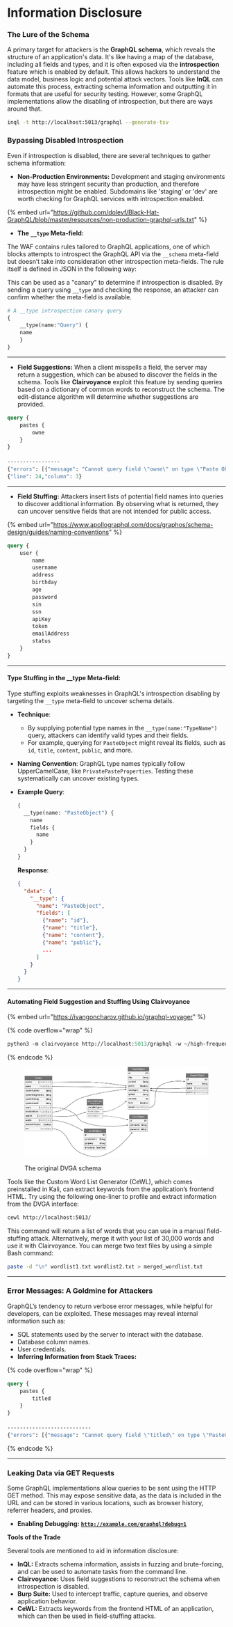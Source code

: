 # Information Disclosure

### **The Lure of the Schema**

A primary target for attackers is the **GraphQL schema**, which reveals the structure of an application's data. It's like having a map of the database, including all fields and types, and it is often exposed via the **introspection** feature which is enabled by default. This allows hackers to understand the data model, business logic and potential attack vectors. Tools like **InQL** can automate this process, extracting schema information and outputting it in formats that are useful for security testing. However, some GraphQL implementations allow the disabling of introspection, but there are ways around that.

```bash
inql -t http://localhost:5013/graphql --generate-tsv
```

### **Bypassing Disabled Introspection**

Even if introspection is disabled, there are several techniques to gather schema information:

* **Non-Production Environments:** Development and staging environments may have less stringent security than production, and therefore introspection might be enabled. Subdomains like 'staging' or 'dev' are worth checking for GraphQL services with introspection enabled.

{% embed url="https://github.com/dolevf/Black-Hat-GraphQL/blob/master/resources/non-production-graphql-urls.txt" %}

* **The `__type` Meta-field:**&#x20;

The WAF contains rules tailored to GraphQL applications, one of which blocks attempts to introspect the GraphQL API via the `__schema` meta-field but doesn’t take into consideration other introspection meta-fields. The rule itself is defined in JSON in the following way:

This can be used as a "canary" to determine if introspection is disabled. By sending a query using `__type` and checking the response, an attacker can confirm whether the meta-field is available.

```graphql
# A __type introspection canary query
{
    __type(name:"Query") {
    name
    }
}
```

***

* **Field Suggestions:** When a client misspells a field, the server may return a suggestion, which can be abused to discover the fields in the schema. Tools like **Clairvoyance** exploit this feature by sending queries based on a dictionary of common words to reconstruct the schema. The edit-distance algorithm will determine whether suggestions are provided.

```graphql
query {
    pastes {
        owne
    }
}

-----------------
{"errors": [{"message": "Cannot query field \"owne\" on type \"Paste Object\". Did you mean \"owner\" or \"ownerId\"?", "locations": [
{"line": 24,"column": 3}
```

***

* **Field Stuffing:** Attackers insert lists of potential field names into queries to discover additional information. By observing what is returned, they can uncover sensitive fields that are not intended for public access.

{% embed url="https://www.apollographql.com/docs/graphos/schema-design/guides/naming-conventions" %}

```graphql
query {
    user {
        name
        username
        address
        birthday
        age
        password
        sin
        ssn
        apiKey
        token
        emailAddress
        status
    }
}
```

***

#### **Type Stuffing in the \_\_type Meta-field:**

Type stuffing exploits weaknesses in GraphQL's introspection disabling by targeting the `__type` meta-field to uncover schema details.

* **Technique**:
  * By supplying potential type names in the `__type(name:"TypeName")` query, attackers can identify valid types and their fields.
  * For example, querying for `PasteObject` might reveal its fields, such as `id`, `title`, `content`, `public`, and more.
* **Naming Convention**: GraphQL type names typically follow UpperCamelCase, like `PrivatePasteProperties`. Testing these systematically can uncover existing types.
*   **Example Query**:

    ```graphql
    {
      __type(name: "PasteObject") {
        name
        fields {
          name
        }
      }
    }
    ```

    **Response**:

    ```json
    {
      "data": {
        "__type": {
          "name": "PasteObject",
          "fields": [
            {"name": "id"},
            {"name": "title"},
            {"name": "content"},
            {"name": "public"},
            ...
          ]
        }
      }
    }
    ```

***

#### Automating Field Suggestion and Stuffing Using Clairvoyance

{% embed url="https://ivangoncharov.github.io/graphql-voyager" %}

{% code overflow="wrap" %}
```graphql
python3 -m clairvoyance http://localhost:5013/graphql -w ~/high-frequency-vocabulary/30k.txt -o clairvoyance-dvga-schema.json
```
{% endcode %}

<figure><img src="../../.gitbook/assets/image (2) (1) (1) (1) (1).png" alt=""><figcaption><p>The original DVGA schema</p></figcaption></figure>

Tools like the Custom Word List Generator (CeWL), which comes preinstalled in Kali, can extract keywords from the application’s frontend HTML. Try using the following one-liner to profile and extract information from the DVGA interface:

```bash
cewl http://localhost:5013/
```

This command will return a list of words that you can use in a manual field-stuffing attack. Alternatively, merge it with your list of 30,000 words and use it with Clairvoyance. You can merge two text files by using a simple Bash command:

```bash
paste -d "\n" wordlist1.txt wordlist2.txt > merged_wordlist.txt
```

***

### **Error Messages: A Goldmine for Attackers**

GraphQL’s tendency to return verbose error messages, while helpful for developers, can be exploited. These messages may reveal internal information such as:

* SQL statements used by the server to interact with the database.
* Database column names.
* User credentials.
* **Inferring Information from Stack Traces:**

{% code overflow="wrap" %}
```graphql
query {
    pastes {
        titled
    }
}

---------------------------
{"errors": [{"message": "Cannot query field \"titled\" on type \"PasteObject\".Did you mean \"title\"?","extensions": {"exception": {"stack": [" File \"/Users/dvga-user/Desktop/Damn-Vulnerable-GraphQL-Application/venv/lib/python3.x/site-packages/gevent/baseserver.py\", line 34,in _handle_and_close_when_done\nreturn handle(*args_tuple)\n",--snip--" File \"/Users/dvga-user/Desktop/Damn-Vulnerable-GraphQL-Application/venv/lib/python3.x/site-packages/flask/app.py\", line 2464,in __call__\nreturn self.wsgi_app(environ, start_response)\n",--snip--],"debug": "Traceback (most recent call last):\n File \"/Users/dvga-user/Desktop/Damn-Vulnerable-GraphQL-Application/venv/lib/python3.x/site-packages/flask_sockets.py\", line 40, in __call__\n ..."path": \"/Users/dvga-user/Desktop/Damn-Vulnerable-GraphQL-Application/core/view_override.py"}}}]}
```
{% endcode %}

***

### **Leaking Data via GET Requests**

Some GraphQL implementations allow queries to be sent using the HTTP GET method. This may expose sensitive data, as the data is included in the URL and can be stored in various locations, such as browser history, referrer headers, and proxies.

* **Enabling Debugging:** [**`http://example.com/graphql?debug=1`**](http://example.com/graphql?debug=1)

**Tools of the Trade**

Several tools are mentioned to aid in information disclosure:

* **InQL:** Extracts schema information, assists in fuzzing and brute-forcing, and can be used to automate tasks from the command line.
* **Clairvoyance:** Uses field suggestions to reconstruct the schema when introspection is disabled.
* **Burp Suite:** Used to intercept traffic, capture queries, and observe application behavior.
* **CeWL:** Extracts keywords from the frontend HTML of an application, which can then be used in field-stuffing attacks.
